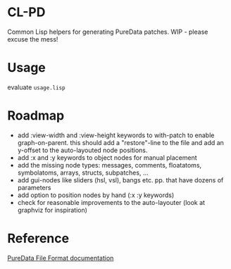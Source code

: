 # CL-PD

Common Lisp helpers for generating PureData patches. WIP - please excuse the mess!

# Usage

evaluate `usage.lisp`

# Roadmap

- add :view-width and :view-height keywords to with-patch to enable graph-on-parent.
  this should add a "restore"-line to the file
  and add an y-offset to the auto-layouted node positions.
- add :x and :y keywords to object nodes for manual placement
- add the missing node types: messages, comments, floatatoms, symbolatoms, arrays, structs, subpatches, ...
- add gui-nodes like sliders (hsl, vsl), bangs etc. pp. that have dozens of parameters
- add option to position nodes by hand (:x :y keywords)
- check for reasonable improvements to the auto-layouter (look at graphviz for inspiration)

# Reference

[PureData File Format documentation](http://puredata.info/docs/developer/PdFileFormat#6)

